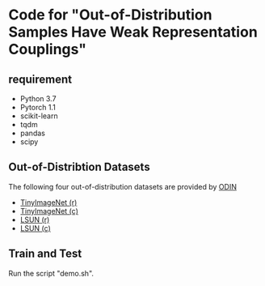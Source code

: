 # Code for "Out-of-Distribution Samples Have Weak Representation Couplings"

## requirement
* Python 3.7
* Pytorch 1.1
* scikit-learn
* tqdm
* pandas
* scipy

## Out-of-Distribtion Datasets
The following four out-of-distribution datasets are provided by [ODIN](https://github.com/ShiyuLiang/odin-pytorch)
* [TinyImageNet (r)](https://www.dropbox.com/s/kp3my3412u5k9rl/Imagenet_resize.tar.gz)
* [TinyImageNet (c)](https://www.dropbox.com/s/avgm2u562itwpkl/Imagenet.tar.gz)
* [LSUN (r)](https://www.dropbox.com/s/moqh2wh8696c3yl/LSUN_resize.tar.gz)
* [LSUN (c)](https://www.dropbox.com/s/fhtsw1m3qxlwj6h/LSUN.tar.gz)

## Train and Test
Run the script "demo.sh". 
